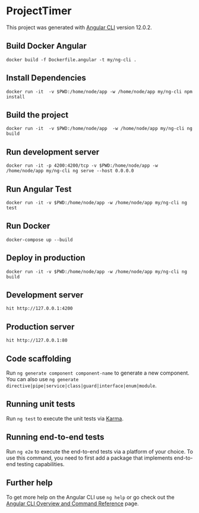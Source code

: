 # ProjectTimer

This project was generated with [Angular CLI](https://github.com/angular/angular-cli) version 12.0.2.

## Build Docker Angular

`docker build -f Dockerfile.angular -t my/ng-cli .`

## Install Dependencies

`docker run -it  -v $PWD:/home/node/app -w /home/node/app my/ng-cli npm install`

## Build the project

`docker run -it  -v $PWD:/home/node/app  -w /home/node/app my/ng-cli ng build`

## Run development server

`docker run -it -p 4200:4200/tcp -v $PWD:/home/node/app -w /home/node/app my/ng-cli ng serve --host 0.0.0.0`

## Run Angular Test

`docker run -it -v $PWD:/home/node/app -w /home/node/app my/ng-cli ng test`

## Run Docker

`docker-compose up --build`

## Deploy in production

`docker run -it -v $PWD:/home/node/app -w /home/node/app my/ng-cli ng build`

## Development server

`hit http://127.0.0.1:4200`

## Production server

`hit http://127.0.0.1:80`


## Code scaffolding

Run `ng generate component component-name` to generate a new component. You can also use `ng generate directive|pipe|service|class|guard|interface|enum|module`.


## Running unit tests

Run `ng test` to execute the unit tests via [Karma](https://karma-runner.github.io).

## Running end-to-end tests

Run `ng e2e` to execute the end-to-end tests via a platform of your choice. To use this command, you need to first add a package that implements end-to-end testing capabilities.

## Further help

To get more help on the Angular CLI use `ng help` or go check out the [Angular CLI Overview and Command Reference](https://angular.io/cli) page.
